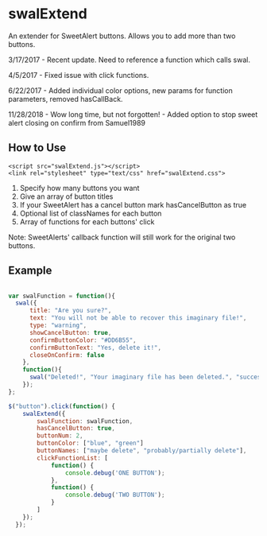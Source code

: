 # swalExtend

An extender for SweetAlert buttons. Allows you to add more than two buttons. 

3/17/2017 - Recent update. Need to reference a function which calls swal.

4/5/2017  - Fixed issue with click functions.

6/22/2017 - Added individual color options, new params for function parameters, removed hasCallBack.

11/28/2018 - Wow long time, but not forgotten! - Added option to stop sweet alert closing on confirm from Samuel1989

## How to Use

    <script src="swalExtend.js"></script>
    <link rel="stylesheet" type="text/css" href="swalExtend.css">

1. Specify how many buttons you want
2. Give an array of button titles
3. If your SweetAlert has a cancel button mark hasCancelButton as true
4. Optional list of classNames for each button
5. Array of functions for each buttons' click

Note: SweetAlerts' callback function will still work for the original two buttons.

## Example
```javascript

var swalFunction = function(){ 
  swal({
      title: "Are you sure?",
      text: "You will not be able to recover this imaginary file!",
      type: "warning",
      showCancelButton: true,
      confirmButtonColor: "#DD6B55",
      confirmButtonText: "Yes, delete it!",
      closeOnConfirm: false
    },
    function(){
      swal("Deleted!", "Your imaginary file has been deleted.", "success");
    });
};

$("button").click(function() {    
    swalExtend({
        swalFunction: swalFunction,
        hasCancelButton: true,
        buttonNum: 2,
        buttonColor: ["blue", "green"]
        buttonNames: ["maybe delete", "probably/partially delete"],
        clickFunctionList: [
            function() {
                console.debug('ONE BUTTON');
            }, 
            function() {
                console.debug('TWO BUTTON');
            }
        ]
    });
  });
